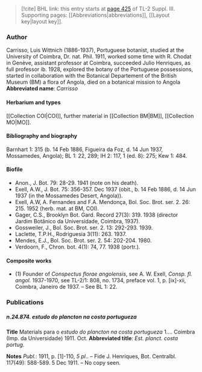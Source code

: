 > [!cite] BHL link: this entry starts at [page 425](https://www.biodiversitylibrary.org/page/33266732) of TL-2 Suppl. III.
> Supporting pages: [[Abbreviations|abbreviations]], [[Layout key|layout key]].

### Author

Carrisso, Luis Wittnich (1886-1937), Portuguese botanist, studied at the University of Coimbra, Dr. nat. Phil. 1911, worked some time with R. Chodat in Genève, assistant professor at Coimbra, succeeded Julio Henriques, as full professor ib. 1928, explored the botany of the Portuguese possessions, started in collaboration with the Botanical Departement of the British Museum (BM) a flora of Angola, died on a botanical mission to Angola 
**Abbreviated name**: *Carrisso*

#### Herbarium and types

[[Collection COI|COI]], further material in [[Collection BM|BM]], [[Collection MO|MO]].

#### Bibliography and biography

Barnhart 1: 315 (b. 14 Feb 1886, Figueira da Foz, d. 14 Jun 1937, Mossamedes, Angola); BL 1: 22, 289; IH 2: 117, 1 (ed. 8): 275; Kew 1: 484.

#### Biofile

- Anon., J. Bot. 79: 28-29. 1941 (note on his death).
- Exell, A.W., J. Bot. 75: 356-357. Dec 1937 (obit., b. 14 Feb 1886, d. 14 Jun 1937 (in the Mossamedes Desert, Angola)).
- Exell, A.W, A. Fernandes and F.A. Mendonça, Bol. Soc. Brot. ser. 2. 26: 215. 1952 (herb. mat. at BM, COI).
- Gager, C.S., Brooklyn Bot. Gard. Record 27(3): 319. 1938 (director Jardim Botânico da Universidade, Coimbra, 1937).
- Gossweiler, J., Bol. Soc. Brot. ser. 2. 13: 292-293. 1939.
- Laclette, T.P.H., Rodriguesia 3(11): 263. 1937.
- Mendes, E.J., Bol. Soc. Brot. ser. 2. 54: 202-204. 1980.
- Verdoorn, F., Chron. bot. 4(1): 74, 77. 1938 (portr.).

#### Composite works

- (1) Founder of *Conspectus florae angolensis*, see A. W. Exell, *Consp. fl. angol.* 1937-1970, see TL-2/1: 808, no. 1734, preface vol. 1, p. \[ix\]-xii, Coimbra, Janeiro de 1937. – See BL 1: 22.

### Publications

##### n.24.874. estudo do plancton na costa portugueza

**Title**
Materials para o *estudo do plancton na costa portugueza* 1.... Coimbra (Imp. da Universidade) 1911. Oct.
**Abbreviated title**: *Est. planct. costa portug.*

**Notes**
*Publ*.: 1911, p. \[1\]-110, *5 pl*.. – Fide J. Henriques, Bot. Centralbl. 117(49): 588-589. 5 Dec 1911. – No copy seen.


